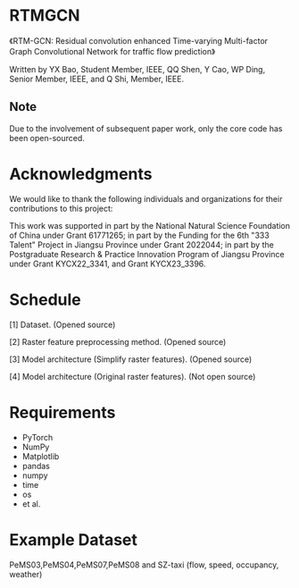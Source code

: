 # RTMGCN

《RTM-GCN: Residual convolution enhanced Time-varying Multi-factor Graph Convolutional Network for traffic flow prediction》

Written by YX Bao, Student Member, IEEE, QQ Shen, Y Cao, WP Ding, Senior Member, IEEE, and Q Shi, Member, IEEE.

## Note
Due to the involvement of subsequent paper work, only the core code has been open-sourced.

# Acknowledgments
We would like to thank the following individuals and organizations for their contributions to this project:

This work was supported in part by the National Natural Science Foundation of China under Grant 61771265; in part by the Funding for the 6th "333 Talent" Project in Jiangsu Province under Grant 2022044; in part by the Postgraduate Research & Practice Innovation Program of Jiangsu Province under Grant KYCX22_3341, and Grant KYCX23_3396.

# Schedule
[1] Dataset. (Opened source)

[2] Raster feature preprocessing method. (Opened source)

[3] Model architecture (Simplify raster features). (Opened source)

[4] Model architecture (Original  raster features). (Not open source)


 # Requirements
  
  * PyTorch
  * NumPy
  * Matplotlib
  * pandas
  * numpy
  * time
  * os
  * et al.
  
 # Example Dataset
 PeMS03,PeMS04,PeMS07,PeMS08 and SZ-taxi (flow, speed, occupancy, weather)

